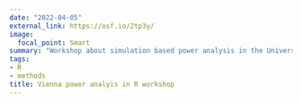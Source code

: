 ```yaml
---
date: "2022-04-05"
external_link: https://osf.io/2tp3y/
image:
  focal_point: Smart
summary: "Workshop about simulation based power analysis in the University of Vienna."
tags:
- R 
- methods
title: Vienna power analyis in R workshop
---
```

